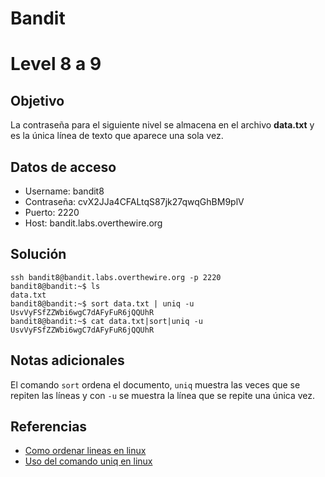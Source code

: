 # Bandit
# Level 8 a 9
## Objetivo
La contraseña para el siguiente nivel se almacena en el archivo **data.txt** y es la única línea de texto que aparece una sola vez.

## Datos de acceso
- Username: bandit8
- Contraseña: cvX2JJa4CFALtqS87jk27qwqGhBM9plV
- Puerto: 2220
- Host:  bandit.labs.overthewire.org

## Solución
```shell
ssh bandit8@bandit.labs.overthewire.org -p 2220
bandit8@bandit:~$ ls
data.txt
bandit8@bandit:~$ sort data.txt | uniq -u
UsvVyFSfZZWbi6wgC7dAFyFuR6jQQUhR
bandit8@bandit:~$ cat data.txt|sort|uniq -u
UsvVyFSfZZWbi6wgC7dAFyFuR6jQQUhR   
```

## Notas adicionales
El comando ``sort`` ordena el documento, ``uniq`` muestra las veces que se repiten las líneas y con
`-u` se muestra la línea que se repite una única vez.

## Referencias
- [Como ordenar lineas en linux](https://www.ibidemgroup.com/edu/tutorial-sort-linux-unix/)
- [Uso del comando uniq en linux](https://victorhckinthefreeworld.com/2021/10/21/el-comando-uniq-de-gnu/)
